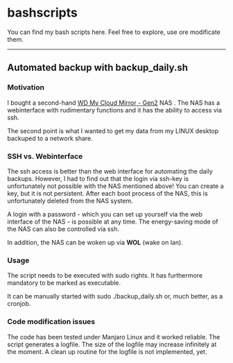 # bashscripts
You can find my bash scripts here. Feel free to explore, use ore modificate them.

------------

## Automated backup with backup_daily.sh

### Motivation
I bought a second-hand [WD My Cloud Mirror - Gen2](https://www.westerndigital.com/de-de/products/recertified/cloud-storage/wd-my-cloud-mirror-gen-2-recertified#RWDBWVZ0060JWT-EESN "WD My Cloud Mirror - Gen2") NAS .
The NAS has a webinterface with rudimentary functions and it has the ability to access via ssh.

The second point is what I wanted to get my data from my LINUX desktop backuped to a network share.

### SSH vs. Webinterface

The ssh access is better than the web interface for automating the daily backups.
However, I had to find out that the login via ssh-key is unfortunately not possible with the NAS mentioned above!
You can create a key, but it is not persistent. After each boot process of the NAS, this is unfortunately deleted from the NAS system.

A login with a password - which you can set up yourself via the web interface of the NAS - is possible at any time.
The energy-saving mode of the NAS can also be controlled via ssh.

In addition, the NAS can be woken up via **WOL** (wake on lan).

### Usage
The script needs to be executed with sudo rights.
It has furthermore mandatory to be marked as executable.

It can be manually started with sudo ./backup_daily.sh or, much better, as a cronjob.

### Code modification issues
The code has been tested under Manjaro Linux and it worked reliable.
The script generates a logfile. The size of the logfile may increase infinitely at the moment.
A clean up routine for the logfile is not implemented, yet.
